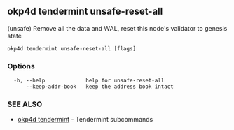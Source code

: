 ## okp4d tendermint unsafe-reset-all

(unsafe) Remove all the data and WAL, reset this node's validator to genesis state

```
okp4d tendermint unsafe-reset-all [flags]
```

### Options

```
  -h, --help             help for unsafe-reset-all
      --keep-addr-book   keep the address book intact
```

### SEE ALSO

* [okp4d tendermint](okp4d_tendermint.md)	 - Tendermint subcommands
